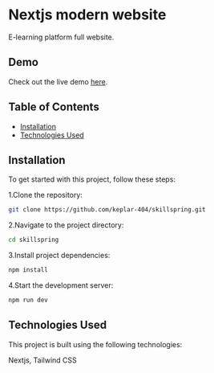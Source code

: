 # Nextjs modern website
E-learning platform full website.

## Demo

Check out the live demo [here](https://skillspring.vercel.app/).

## Table of Contents

- [Installation](#installation)
- [Technologies Used](#technologies-used)

## Installation

To get started with this project, follow these steps:

 1.Clone the repository:

```bash
git clone https://github.com/keplar-404/skillspring.git
```
2.Navigate to the project directory:

```bash
cd skillspring
```

3.Install project dependencies:
```bash
npm install
```
4.Start the development server:
```bash
npm run dev
```

## Technologies Used
This project is built using the following technologies:

Nextjs, Tailwind CSS




